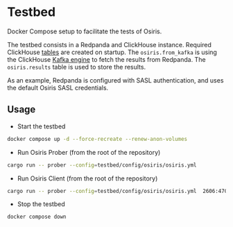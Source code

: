 # Testbed

Docker Compose setup to facilitate the tests of Osiris.

The testbed consists in a Redpanda and ClickHouse instance. Required ClickHouse [tables](config/clickhouse/docker-entrypoint-initdb.d/init.sql) are created on startup. The `osiris.from_kafka` is using the ClickHouse [Kafka engine](https://clickhouse.com/docs/en/engines/table-engines/integrations/kafka) to fetch the results from Redpanda. The `osiris.results` table is used to store the results.

As an example, Redpanda is configured with SASL authentication, and uses the default Osiris SASL credentials.

## Usage

* Start the testbed

```sh
docker compose up -d --force-recreate --renew-anon-volumes
```

* Run Osiris Prober (from the root of the repository)

```sh
cargo run -- prober --config=testbed/config/osiris/osiris.yml
```

* Run Osiris Client (from the root of the repository)

```sh
cargo run -- prober --config=testbed/config/osiris/osiris.yml  2606:4700:4700::1111/128,1,32,1
```

* Stop the testbed

```sh
docker compose down
```
